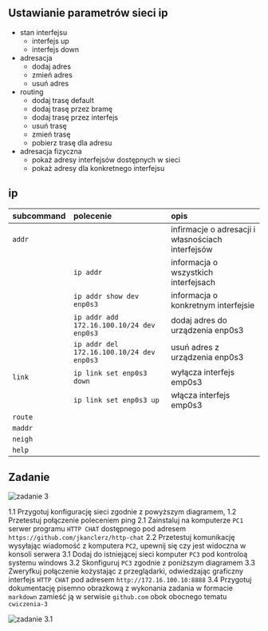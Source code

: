 Ustawianie parametrów sieci ip
------------------------------

* stan interfejsu
    * interfejs up
    * interfejs down
* adresacja
    * dodaj adres
    * zmień adres
    * usuń adres
* routing
    * dodaj trasę default
    * dodaj trasę przez bramę
    * dodaj trasę przez interfejs
    * usuń trasę
    * zmień trasę
    * pobierz trasę dla adresu
* adresacja fizyczna
    * pokaż adresy interfejsów dostępnych w sieci
    * pokaż adresy dla konkretnego interfejsu
     


ip 
-------------------------
| subcommand    |  polecenie   | opis  |
| ------------- |:-------------| :---------------| 
|   ``addr``    |                               | infirmacje o adresacji i własnościach interfejsów |
|               |   ``ip addr``                 | informacja o wszystkich interfejsach              |
|               |   ``ip addr show dev enp0s3`` | informacja o konkretnym interfejsie               |
|               |   ``ip addr add 172.16.100.10/24 dev enp0s3`` | dodaj adres do urządzenia enp0s3               |
|               |   ``ip addr del 172.16.100.10/24 dev enp0s3`` | usuń adres z urządzenia enp0s3               |
|   ``link``    |     ``ip link set enp0s3 down``   | wyłącza interfejs emp0s3 |
|                |    ``ip link set enp0s3 up``  | włącza interfejs emp0s3 |
|   ``route``   |  | |
|   ``maddr``   |  | |
|   ``neigh``   |  | |
|   ``help``    |  | |

Zadanie
------------

![zadanie 3](cwiczenia3.svg)

1.1 Przygotuj konfigurację sieci zgodnie z powyższym diagramem, 
1.2 Przetestuj połączenie poleceniem ping
2.1 Zainstaluj na komputerze ``PC1`` serwer programu ``HTTP CHAT`` dostępnego pod adresem ``https://github.com/jkanclerz/http-chat``
2.2 Przetestuj komunikację wysyłając wiadomość z komputera ``PC2``, upewnij się czy jest widoczna w konsoli serwera
3.1 Dodaj do istniejącej sieci komputer ``PC3`` pod kontroloą systemu windows
3.2 Skonfiguruj ``PC3`` zgodnie z poniższym diagramem
3.3 Zweryfkuj połączenie kożystając z przeglądarki, odwiedzając graficzny interfejs ``HTTP CHAT`` pod adresem ``http://172.16.100.10:8888``
3.4 Przygotuj dokumentację pisemno obrazkową z wykonania zadania w formacie ``markdown`` zamieść ją w serwisie ``github.com`` obok obocnego tematu ``cwiczenia-3``

![zadanie 3.1](cwiczenia3.1.svg) 
